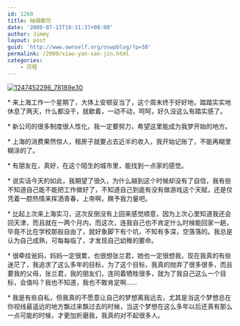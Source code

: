 ```yaml
---
id: 1260
title: 硝烟散尽
date: '2009-07-13T10:31:37+08:00'
author: Jimmy
layout: post
guid: 'http://www.ownself.org/oswpblog/?p=58'
permalink: /2009/xiao-yan-san-jin.html
categories:
    - 历程
---
```


[![1247452296_78189e30](/wp-content/uploads/2012/04/1247452296_78189e30_thumb.jpg "1247452296_78189e30")](/wp-content/uploads/2012/04/1247452296_78189e30.jpg)


\* 来上海工作一个星期了，大体上安顿妥当了，这个周末终于好好地，踏踏实实地休息了两天，什么都没干，就歇着，一动不动，呵呵，好久没这么有踏实感了。

\* 新公司的很多制度很人性化，我一定要努力，希望这里能成为我梦开始的地方。

\* 上海的消费果然惊人，租房子就要占去近半的收入，我开始记账了，不能再糊里糊涂的了。

\* 有朋友在，真好，在这个陌生的城市里，能找到一点家的感觉。

\* 说实话今天的如此，我期望了很久，为什么越到这个时候却没有了自信，我有些不知道自己能不能把工作做好了，不知道自己到底有没有做游戏这个天赋，还是仅凭着一腔热情来挥洒青春，上帝啊，赐予我力量吧。

\* 比起上次来上海实习，这次反倒没有上回来感觉顺意，因为上次心里知道我还会回天津，而且就在一两个月内，而这次，连我自己也不肯定什么时候能回家一趟，毕竟不比在学校那般自由了，就好象脚下有个坑，不知有多深，空落落的。我总是认为自己成熟，可每每临了，才发现自己幼稚的要命。

\* 很牵挂爸妈，妈妈一定很累，也很想张兰君，她也一定很想我，现在我真的有些迷茫了，我追求了这么多年的目标，为了这个目标，我真的抛弃了很多很多，而且要我的父母，张兰君，我的朋友们，连同着牺牲很多，就为了我自己这么一个目标，会值吗？我也不知道，我也不敢肯定啊……

\* 我是有些自私，但我真的不愿意让自己的梦想离我远去，尤其是当这个梦想总在你视线最遥远的地方飘过来飘过去的时候，当这个梦想在这么多年以后还真有那么一点可能的时候，才更加折磨我，我真的对不起很多人。